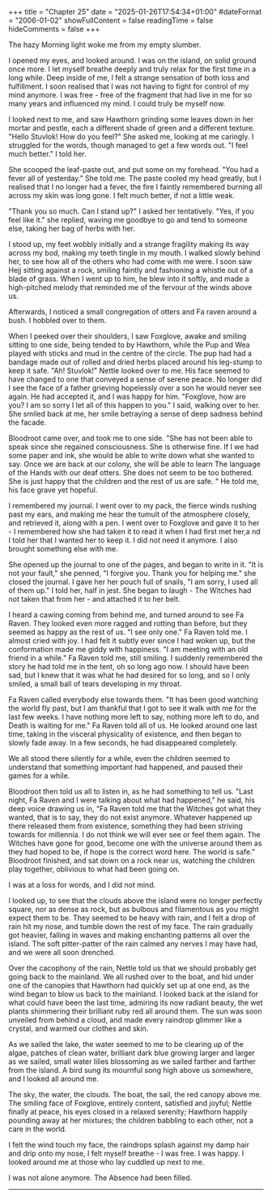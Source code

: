 +++
title = "Chapter 25"
date = "2025-01-26T17:54:34+01:00"
#dateFormat = "2006-01-02" 
showFullContent = false
readingTime = false
hideComments = false
+++

The hazy Morning light woke me from my empty slumber.

I opened my eyes, and looked around. I was on the island, on solid ground once more. I let myself breathe deeply and truly relax for the first time in a long while. Deep inside of me, I felt a strange sensation of both loss and fulfillment. I soon realised that I was not having to fight for control of my mind anymore. I was free - free of the fragment that had live in me for so many years and influenced my mind. I could truly be myself now. 

I looked next to me, and saw Hawthorn grinding some leaves down in her mortar and pestle, each a different shade of green and a different texture.
"Hello Stuvlok! How do you feel?" She asked me, looking at me caringly.
I struggled for the words, though managed to get a few words out.
"I feel much better." I told her.

She scooped the leaf-paste out, and put some on my forehead.
"You had a fever all of yesterday." She told me. The paste cooled my head greatly, but I realised that I no longer had a fever, the fire I faintly remembered burning all across my skin was long gone. I felt much better, if not a little weak.

"Thank you so much. Can I stand up?" I asked her tentatively.
"Yes, if you feel like it." she replied, waving me goodbye to go and tend to someone else, taking her bag of herbs with her.

I stood up, my feet wobbly initially and a strange fragility making its way across my bod, making my teeth tingle in my mouth. I walked slowly behind her, to see how all of the others who had come with me were. I soon saw Hejj sitting against a rock, smiling faintly and fashioning a whistle out of a blade of grass. When I went up to him, he blew into it softly, and made a high-pitched melody that reminded me of the fervour of the winds above us.

Afterwards, I noticed a small congregation of otters and Fa raven around a bush. I hobbled over to them.

When I peeked over their shoulders, I saw Foxglove, awake and smiling sitting to one side, being tended to by Hawthorn, while the Pup and Wea played with sticks and mud in the centre of the circle. The pup had had a bandage made out of rolled and dried herbs placed around his leg-stump to keep it safe.
"Ah! Stuvlok!" Nettle looked over to me. His face seemed to have changed to one that conveyed a sense of serene peace. No longer did I see the face of a father grieving hopelessly over a son he would never see again. He had accepted it, and I was happy for him.
"Foxglove, how are you? I am so sorry I let all of this happen to you." I said, walking over to her. She smiled back at me, her smile betraying a sense of deep sadness behind the facade.

Bloodroot came over, and took me to one side.
"She has not been able to speak since she regained consciousness. She is otherwise fine. If I we had some paper and ink, she would be able to write down what she wanted to say. Once we are back at our colony, she will be able to learn The language of the Hands with our deaf otters. She does not seem to be too bothered. She is just happy that the children and the rest of us are safe. " He told me, his face grave yet hopeful.

I remembered my journal. I went over to my pack, the fierce winds rushing past my ears, and making me hear the tumult of the atmosphere closely, and retrieved it, along with a pen.
I went over to Foxglove and gave it to her - I remembered how she had taken it to read it when I had first met her,a nd I told her that I wanted her to keep it. I did not need it anymore. I also brought something else with me.

She opened up the journal to one of the pages, and began to write in it.
"It is not your fault," she penned, "I forgive you. Thank you for helping me." she closed the journal.
I gave her her pouch full of snails, "I am sorry, I used all of them up." I told her, half in jest.
She began to laugh - The Witches had not taken that from her - and attached it to her belt.

I heard a cawing coming from behind me, and turned around to see Fa Raven. They looked even more ragged and rotting than before, but they seemed as happy as the rest of us.
"I see only one." Fa Raven told me. I almost cried with joy. I had felt it subtly ever since I had woken up, but the conformation made me giddy with happiness.
"I am meeting with an old friend in a while." Fa Raven told me, still smiling. I suddenly remembered the story he had told me in the tent, oh so long ago now. I should have been sad, but I knew that it was what he had desired for so long, and so I only smiled, a small ball of tears developing in my throat.

Fa Raven called everybody else towards them.
"It has been good watching the world fly past, but I am thankful that I got to see it walk with me for the last few weeks. I have nothing more left to say, nothing more left to do, and Death is waiting for me." Fa Raven told all of us. He looked around one last time, taking in the visceral physicality of existence, and then began to slowly fade away. In a few seconds, he had disappeared completely.

We all stood there silently for a while, even the children seemed to understand that something important had happened, and paused their games for a while.

Bloodroot then told us all to listen in, as he had something to tell us.
"Last night, Fa Raven and I were talking about what had happened," he said, his deep voice drawing us in, "Fa Raven told me that the Witches got what they wanted, that is to say, they do not exist anymore. Whatever happened up there released them from existence, something they had been striving towards for millennia. I do not think we will ever see or feel them again. The Witches have gone for good, become one with the universe around them as they had hoped to be, if hope is the correct word here. The world is safe." Bloodroot finished, and sat down on a rock near us, watching the children play together, oblivious to what had been going on.

I was at a loss for words, and I did not mind.

I looked up, to see that the clouds above the island were no longer perfectly square, nor as dense as rock, but as bulbous and filamentous as you might expect them to be. They seemed to be heavy with rain, and I felt a drop of rain hit my nose, and tumble down the rest of my face. The rain gradually got heavier, falling in waves and making enchanting patterns all over the island. The soft pitter-patter of the rain calmed any nerves I may have had, and we were all soon drenched.

Over the cacophony of the rain, Nettle told us that we should probably get going back to the mainland. We all rushed over to the boat, and hid under one of the canopies that Hawthorn had quickly set up at one end, as the wind began to blow us back to the mainland. I looked back at the island for what could have been the last time, admiring its now radiant beauty, the wet plants shimmering their brilliant ruby red all around them. The sun was soon unveiled from behind a cloud, and made every raindrop glimmer like a crystal, and warmed our clothes and skin.

As we sailed the lake, the water seemed to me to be clearing up of the algae, patches of clean water, brilliant dark blue growing larger and larger as we sailed, small water lilies blossoming as we sailed farther and farther from the island. A bird sung its mournful song high above us somewhere, and I looked all around me.

The sky, the water, the clouds.
The boat, the sail, the red canopy above me.
The smiling face of Foxglove, entirely content, satisfied and joyful; Nettle finally at peace, his eyes closed in a relaxed serenity; Hawthorn happily pounding away at her mixtures; the children babbling to each other, not a care in the world.

I felt the wind touch my face, the raindrops splash against my damp hair and drip onto my nose, I felt myself breathe - I was free. I was happy. I looked around me at those who lay cuddled up next to me.

I was not alone anymore. The Absence had been filled.


---
